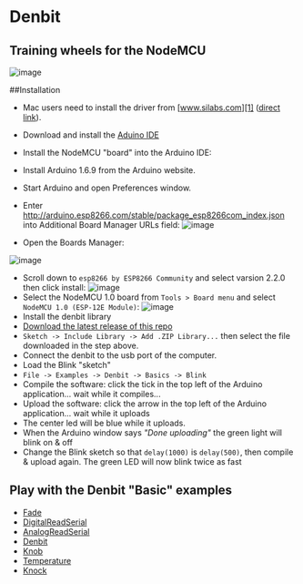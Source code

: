 # Denbit
Training wheels for the NodeMCU
-------------------------------------------------------------
![image](https://raw.githubusercontent.com/theapi/denbit/master/kicad/basic/denbit_front.png)

##Installation
- Mac users need to install the driver from [www.silabs.com][1] ([direct link][2]).

- Download and install the [Aduino IDE](https://www.arduino.cc/en/Main/Software)

- Install the NodeMCU "board" into the Arduino IDE:
 - Install Arduino 1.6.9 from the Arduino website.
 - Start Arduino and open Preferences window.
 - Enter http://arduino.esp8266.com/stable/package_esp8266com_index.json into Additional Board Manager URLs field:
 ![image](https://raw.githubusercontent.com/theapi/denbit/master/docs/img/prefs.png )
 - Open the Boards Manager:
 
 ![image](https://raw.githubusercontent.com/theapi/denbit/master/docs/img/board_manager_select.png)
 - Scroll down to `esp8266 by ESP8266 Community` and select varsion 2.2.0 then click install:
 ![image](https://raw.githubusercontent.com/theapi/denbit/master/docs/img/board_manager.png)
 - Select the NodeMCU 1.0 board from `Tools > Board menu` and select `NodeMCU 1.0 (ESP-12E Module)`:
 ![image](https://raw.githubusercontent.com/theapi/denbit/master/docs/img/board_selected.png)
- Install the denbit library 
 - [Download the latest release of this repo](https://github.com/theapi/denbit/releases)
 - `Sketch -> Include Library -> Add .ZIP Library...` then select the file downloaded in the step above.
- Connect the denbit to the usb port of the computer.
- Load the Blink "sketch"
 - `File -> Examples -> Denbit -> Basics -> Blink`
 - Compile the software: click the tick in the top left of the Arduino application... wait while it compiles...
 - Upload the software: click the arrow in the top left of the Arduino application... wait while it uploads
  - The center led will be blue while it uploads. 
  - When the Arduino window says *"Done uploading"* the green light will blink on & off
 - Change the Blink sketch so that `delay(1000)` is `delay(500)`, then compile & upload again. The green LED will now blink twice as fast
 
 
## Play with the Denbit "Basic" examples
- [Fade](docs/examples/Basics/Fade.md)
- [DigitalReadSerial](docs/examples/Basics/DigitalReadSerial.md)
- [AnalogReadSerial](docs/examples/Basics/AnalogReadSerial.md)
- [Denbit](docs/examples/Basics/Denbit.md)
- [Knob](docs/examples/Basics/Knob.md)
- [Temperature](docs/examples/Basics/Temperature.md)
- [Knock](docs/examples/Basics/Knock.md)

[1]:https://www.silabs.com/products/mcu/Pages/USBtoUARTBridgeVCPDrivers.aspx
[2]:https://www.silabs.com/Support%20Documents/Software/Mac_OSX_VCP_Driver.zip
